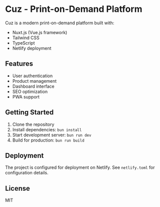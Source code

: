 # Cuz - Print-on-Demand Platform

Cuz is a modern print-on-demand platform built with:

- Nuxt.js (Vue.js framework)
- Tailwind CSS
- TypeScript
- Netlify deployment

## Features

- User authentication
- Product management
- Dashboard interface
- SEO optimization
- PWA support

## Getting Started

1. Clone the repository
2. Install dependencies: `bun install`
3. Start development server: `bun run dev`
4. Build for production: `bun run build`

## Deployment

The project is configured for deployment on Netlify. See `netlify.toml` for configuration details.

## License

MIT
